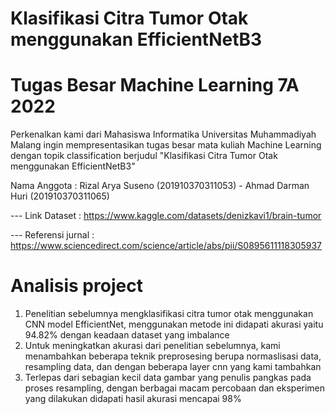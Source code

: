 # Klasifikasi Citra Tumor Otak menggunakan EfficientNetB3
# Tugas Besar Machine Learning 7A 2022

Perkenalkan kami dari Mahasiswa Informatika Universitas Muhammadiyah Malang ingin mempresentasikan tugas besar mata kuliah Machine Learning dengan topik classification berjudul "Klasifikasi Citra Tumor Otak menggunakan EfficientNetB3"

Nama Anggota : Rizal Arya Suseno (201910370311053) - Ahmad Darman Huri (201910370311065)

--- Link Dataset : https://www.kaggle.com/datasets/denizkavi1/brain-tumor

--- Referensi jurnal : https://www.sciencedirect.com/science/article/abs/pii/S0895611118305937
# Analisis project
1. Penelitian sebelumnya mengklasifikasi citra tumor otak menggunakan CNN model EfficientNet, menggunakan metode ini didapati akurasi yaitu 94.82% dengan keadaan dataset yang imbalance 
2. Untuk meningkatkan akurasi dari penelitian sebelumnya, kami menambahkan beberapa teknik preprosesing berupa normaslisasi data, resampling data, dan dengan beberapa layer cnn yang kami tambahkan
3. Terlepas dari sebagian kecil data gambar yang penulis pangkas pada proses resampling, dengan berbagai macam percobaan dan eksperimen yang dilakukan didapati hasil akurasi mencapai 98%
